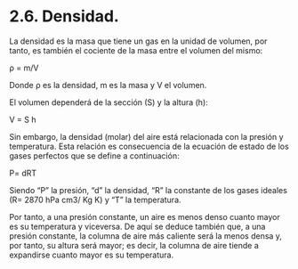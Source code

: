 
# 2.6. Densidad.

La densidad es la masa que tiene un gas en la unidad de volumen, por tanto, es también el cociente de la masa entre el volumen del mismo:

ρ = m/V

Donde ρ es la densidad, m es la masa y V el volumen.

El volumen dependerá de la sección (S) y la altura (h):

V = S h

Sin embargo, la densidad (molar) del aire está relacionada con la presión y temperatura. Esta relación es consecuencia de la ecuación de estado de los gases perfectos que se define a continuación:

P= dRT

Siendo “P” la presión, “d” la densidad, “R” la constante de los gases ideales (R= 2870 hPa cm3/ Kg K) y “T” la temperatura.

Por tanto, a una presión constante, un aire es menos denso cuanto mayor es su temperatura y viceversa. De aquí se deduce también que, a una presión constante, la columna de aire más caliente será la menos densa y, por tanto, su altura será mayor; es decir, la columna de aire tiende a expandirse cuanto mayor es su temperatura.